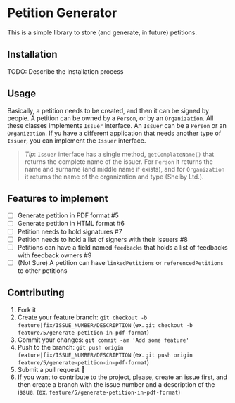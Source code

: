 # Petition Generator

This is a simple library to store (and generate, in future) petitions.

## Installation

TODO: Describe the installation process

## Usage

Basically, a petition needs to be created, and then it can be signed by people.
A petition can be owned by a `Person`, or by an `Organization`. All these classes implements `Issuer` interface. An `Issuer` can be a `Person` or an `Organization`.
If yu have a different application that needs another type of `Issuer`, you can implement the `Issuer` interface.  

> *Tip*: `Issuer` interface has a single method, `getComplateName()` that returns the complete name of the issuer. For `Person` it returns the name and surname (and middle name if exists), and for `Organization` it returns the name of the organization and type (Shelby Ltd.).

## Features to implement

- [ ] Generate petition in PDF format #5
- [ ] Generate petition in HTML format #6
- [ ] Petition needs to hold signatures #7
- [ ] Petition needs to hold a list of signers with their Issuers #8
- [ ] Petitions can have a field named `feedbacks` that holds a list of feedbacks with feedback owners #9
- [ ] (Not Sure) A petition can have `linkedPetitions` or `referencedPetitions` to other petitions

## Contributing

1. Fork it
2. Create your feature branch: `git checkout -b feature|fix/ISSUE_NUMBER/DESCRIPTION` (ex. `git checkout -b feature/5/generate-petition-in-pdf-format`)
3. Commit your changes: `git commit -am 'Add some feature'`
4. Push to the branch: `git push origin feature|fix/ISSUE_NUMBER/DESCRIPTION` (ex. `git push origin feature/5/generate-petition-in-pdf-format`)
5. Submit a pull request 🚀
6. If you want to contribute to the project, please, create an issue first, and then create a branch with the issue number and a description of the issue. (ex. `feature/5/generate-petition-in-pdf-format`)